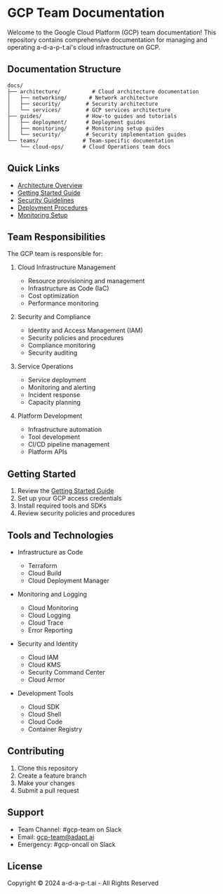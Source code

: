 # GCP Team Documentation

Welcome to the Google Cloud Platform (GCP) team documentation! This repository contains comprehensive documentation for managing and operating a-d-a-p-t.ai's cloud infrastructure on GCP.

## Documentation Structure

```
docs/
├── architecture/          # Cloud architecture documentation
│   ├── networking/       # Network architecture
│   ├── security/        # Security architecture
│   └── services/        # GCP services architecture
├── guides/              # How-to guides and tutorials
│   ├── deployment/      # Deployment guides
│   ├── monitoring/      # Monitoring setup guides
│   └── security/        # Security implementation guides
└── teams/              # Team-specific documentation
    └── cloud-ops/      # Cloud Operations team docs
```

## Quick Links

- [Architecture Overview](architecture/README.md)
- [Getting Started Guide](guides/GETTING_STARTED.md)
- [Security Guidelines](guides/security/SECURITY_GUIDELINES.md)
- [Deployment Procedures](guides/deployment/DEPLOYMENT.md)
- [Monitoring Setup](guides/monitoring/MONITORING.md)

## Team Responsibilities

The GCP team is responsible for:

1. Cloud Infrastructure Management
   - Resource provisioning and management
   - Infrastructure as Code (IaC)
   - Cost optimization
   - Performance monitoring

2. Security and Compliance
   - Identity and Access Management (IAM)
   - Security policies and procedures
   - Compliance monitoring
   - Security auditing

3. Service Operations
   - Service deployment
   - Monitoring and alerting
   - Incident response
   - Capacity planning

4. Platform Development
   - Infrastructure automation
   - Tool development
   - CI/CD pipeline management
   - Platform APIs

## Getting Started

1. Review the [Getting Started Guide](guides/GETTING_STARTED.md)
2. Set up your GCP access credentials
3. Install required tools and SDKs
4. Review security policies and procedures

## Tools and Technologies

- Infrastructure as Code
  - Terraform
  - Cloud Build
  - Cloud Deployment Manager

- Monitoring and Logging
  - Cloud Monitoring
  - Cloud Logging
  - Cloud Trace
  - Error Reporting

- Security and Identity
  - Cloud IAM
  - Cloud KMS
  - Security Command Center
  - Cloud Armor

- Development Tools
  - Cloud SDK
  - Cloud Shell
  - Cloud Code
  - Container Registry

## Contributing

1. Clone this repository
2. Create a feature branch
3. Make your changes
4. Submit a pull request

## Support

- Team Channel: #gcp-team on Slack
- Email: gcp-team@adapt.ai
- Emergency: #gcp-oncall on Slack

## License

Copyright © 2024 a-d-a-p-t.ai - All Rights Reserved
